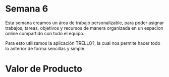 # Semana 6

Esta semana creamos un área de trabajo personalizable, para poder asignar trabajos, tareas, objetivos y recursos de manera organizada en un espacion online compartido con todo el equipo.

Para esto utilizamos la aplicación TRELLO?, la cual nos permite hacer todo lo anterior de forma sencillas y simple.

# Valor de Producto
